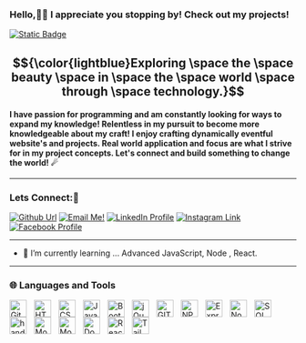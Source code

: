 ### Hello,👋🏻 I appreciate you stopping by! Check out my projects!

[![Static Badge](https://img.shields.io/badge/Zachary-IVIonsters_Designs-teal)]([https://ivionsters.github.io/Journeys-End/](https://ivionstersdesigns.netlify.app/))

## $${\color{lightblue}Exploring \space the \space beauty \space in \space the \space world \space through \space technology.}$$ 

#### I have passion for programming and am constantly looking for ways to expand my knowledge! Relentless in my pursuit to become more knowledgeable about my craft! I enjoy crafting dynamically eventful website's and projects. Real world application and focus are what I strive for in my project concepts. Let's connect and build something to change the world! ☄

---

### Lets Connect:📱
<a href="https://github.com/IVIonsters"><img alt="Github Url" src="https://img.shields.io/badge/github-%23121011.svg?style=for-the-badge&logo=github&logoColor=white"></a>
<a href="mailto:zacharypolof@gmail.com"><img alt="Email Me!" src="https://img.shields.io/badge/Gmail-D14836?style=for-the-badge&logo=gmail&logoColor=white"></a>
<a href="https://www.linkedin.com/in/zacharypolof/"><img alt="LinkedIn Profile" src="https://img.shields.io/badge/linkedin-%230077B5.svg?style=for-the-badge&logo=linkedin&logoColor=white"></a>
<a href="https://www.instagram.com/zpolof/"><img alt="Instagram Link" src="https://img.shields.io/badge/Instagram-%23E4405F.svg?style=for-the-badge&logo=Instagram&logoColor=white"></a>
<a href="https://www.facebook.com/zachary.polof"><img alt="Facebook Profile" src="https://img.shields.io/badge/Facebook-%231877F2.svg?style=for-the-badge&logo=Facebook&logoColor=white"></a>

---

- 📖 I’m currently learning ... Advanced JavaScript, Node , React.

---

### 🌐 Languages and Tools

<img align="left" alt="Github" width="30px" style="padding-right:10px;"  src="https://cdn.jsdelivr.net/gh/devicons/devicon@latest/icons/github/github-original.svg" />
<img align="left" alt="HTML" width="30px" style="padding-right:10px;" src="https://cdn.jsdelivr.net/gh/devicons/devicon/icons/html5/html5-plain.svg" />
<img align="left" alt="CSS" width="30px" style="padding-right:10px;" src="https://cdn.jsdelivr.net/gh/devicons/devicon/icons/css3/css3-plain.svg" />
<img align="left" alt="JavaScript" width="30px" style="padding-right:10px;" src="https://cdn.jsdelivr.net/gh/devicons/devicon/icons/javascript/javascript-plain.svg" />
<img align="left" alt="Bootstrap" width="30px" style="padding-right:10px;"  src="https://cdn.jsdelivr.net/gh/devicons/devicon@latest/icons/bootstrap/bootstrap-original.svg" />
<img align="left" alt="jQuery" width="30px" style="padding-right:10px;"  src="https://cdn.jsdelivr.net/gh/devicons/devicon@latest/icons/jquery/jquery-original.svg" />
<img align="left" alt="GIT" width="30px" style="padding-right:10px;"  src="https://cdn.jsdelivr.net/gh/devicons/devicon@latest/icons/git/git-original.svg" />
<img align="left" alt="NPM" width="30px" style="padding-right:10px;"  src="https://cdn.jsdelivr.net/gh/devicons/devicon@latest/icons/npm/npm-original-wordmark.svg" />
<img align="left" alt="Express" width="30px" style="padding-right:10px;"  src="https://cdn.jsdelivr.net/gh/devicons/devicon@latest/icons/express/express-original.svg" />
<img align="left" alt="Node" width="30px" style="padding-right:10px;"  src="https://cdn.jsdelivr.net/gh/devicons/devicon@latest/icons/nodejs/nodejs-original.svg" />
<img align="left" alt="SQL" width="30px" style="padding-right:10px;"  src="https://cdn.jsdelivr.net/gh/devicons/devicon@latest/icons/postgresql/postgresql-original.svg" />
<img align="left" alt="handlebars" width="30px" style="padding-right:10px;"  src="https://cdn.jsdelivr.net/gh/devicons/devicon@latest/icons/handlebars/handlebars-original-wordmark.svg" />
<img align="left" alt="MongoDB" width="30px" style="padding-right:10px;" src="https://cdn.jsdelivr.net/gh/devicons/devicon@latest/icons/mongodb/mongodb-original-wordmark.svg" />
<img align="left" alt="Mongoose" width="30px" style="padding-right:10px;"  src="https://cdn.jsdelivr.net/gh/devicons/devicon@latest/icons/mongoose/mongoose-original-wordmark.svg" />
<img align="left" alt="Docker" width="30px" style="padding-right:10px;"  src="https://cdn.jsdelivr.net/gh/devicons/devicon@latest/icons/docker/docker-original-wordmark.svg" />
<img align="left" alt="React" width="30px" style="padding-right:10px;"  src="https://cdn.jsdelivr.net/gh/devicons/devicon@latest/icons/react/react-original-wordmark.svg" />
<img align="left" alt="Tailwind" width="30px" style="padding-right:10px;"  src="https://cdn.jsdelivr.net/gh/devicons/devicon@latest/icons/tailwindcss/tailwindcss-original-wordmark.svg" />
<br />





